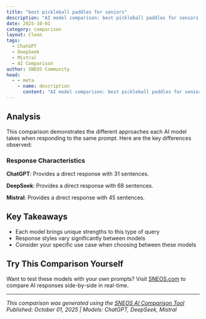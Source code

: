 ```yaml
---
title: "best pickleball paddles for seniors"
description: "AI model comparison: best pickleball paddles for seniors..."
date: 2025-10-01
category: comparison
layout: Clean
tags:
  - ChatGPT
  - DeepSeek
  - Mistral
  - AI Comparison
author: SNEOS Community
head:
  - - meta
    - name: description
      content: "AI model comparison: best pickleball paddles for seniors..."
---
```


<ChatComparison
  title="best pickleball paddles for seniors"
  prompt="best pickleball paddles for seniors"
  :responses='{
    "ChatGPT": "When choosing the best pickleball paddles for seniors, it\u0027s important to consider factors such as lightweight design, larger sweet spot, comfortable grip, and good control to reduce strain and enhance playability. Here are some of the best pickleball paddles that are well-suited for seniors:\n\n### 1. **Selkirk Amped S2 X5 FiberFlex Paddle**\n- **Weight:** 7.8 \u2013 8.2 ounces (light to medium weight)\n- **Features:** Large sweet spot, balanced weight, and excellent control.\n- **Why it\u2019s good for seniors:** It\u2019s lightweight and has a comfortable grip to minimize wrist strain, with a design focused on control and finesse rather than power.\n\n### 2. **ONIX Z5 Graphite Paddle**\n- **Weight:** Around 7.5 \u2013 8.2 ounces\n- **Features:** Graphite face for touch and control, Nomex honeycomb core for durability.\n- **Why it\u2019s good for seniors:** Lightweight with a comfortable handle, offering great maneuverability without sacrificing power.\n\n### 3. **Paddletek Tempest Wave Pro**\n- **Weight:** About 7.8 ounces\n- **Features:** Polymer core absorbing vibrations, excellent control and touch.\n- **Why it\u2019s good for seniors:** Reduced vibration helps prevent strain and injuries, while the paddle is light enough for easy swing.\n\n### 4. **Engage Encore Pro**\n- **Weight:** Around 7.6 \u2013 7.9 ounces\n- **Features:** Textured surface for spin, large sweet spot, control-oriented design.\n- **Why it\u2019s good for seniors:** Its design enhances precision and reduces effort for better control during play.\n\n### 5. **HEAD Radical Elite Paddle**\n- **Weight:** Approximately 7.9 ounces\n- **Features:** Comfortable grip, balanced weight distribution.\n- **Why it\u2019s good for seniors:** Provides good control without being too heavy, reducing joint stress.\n\n---\n\n### Tips for Seniors Picking a Paddle:\n- **Weight:** Opt for paddles between 7.5 to 8 ounces to reduce strain.\n- **Grip Size:** Choose a comfortable grip size, generally between 4 to 4.25 inches.\n- **Material:** Look for paddles with polymer cores and graphite or composite faces for a softer feel.\n- **Vibration Dampening:** Paddles with vibration reduction help protect wrists and elbows.\n\nWould you like recommendations tailored to a specific budget or style of play?",
    "DeepSeek": "Of course! Finding the right pickleball paddle is crucial for seniors, as the right choice can enhance performance, reduce strain, and make the game more enjoyable. The key priorities for a senior player are typically **power, comfort, control, and reducing joint stress.**\n\nHere is a breakdown of the best pickleball paddles for seniors, categorized by what they excel at.\n\n### Key Features for Seniors to Look For:\n\n*   **Lighter Weight (7.2 - 7.8 oz):** A lighter paddle is easier to maneuver, reduces fatigue, and puts less strain on the shoulder and elbow.\n*   **Larger Grip Circumference (4 1/4\u0022 or more):** A larger grip can help prevent over-squeezing, which leads to arm fatigue and tennis/golfer\u0027s elbow. It\u0027s also more comfortable for those with arthritis or hand strength issues.\n*   **Cushioned Grip or Overgrip:** Extra cushioning absorbs vibration and provides more comfort.\n*   **\u0022Control\u0022 or \u0022Soft Game\u0022 Focus:** Paddles with a thicker core (often 16mm) and a control-oriented face (like raw carbon fiber) are excellent for dinking, drop shots, and placement, which are strengths of many senior players.\n*   **Reduced Vibration:** Look for paddles with built-in vibration-dampening technology.\n\n---\n\n### Top Picks for Senior Pickleball Players\n\n#### 1. Best All-Around \u0026 For Control: Selkirk Vanguard Power Air Invikta\n*   **Why it\u0027s great for seniors:** While used by pros, its raw carbon fiber face offers exceptional control for soft shots and dinking. The \u0022Air\u0022 core technology makes it surprisingly light and maneuverable without sacrificing stability. The larger grip sizes available are a major plus.\n*   **Best for:** The senior player who has developed a strong soft game and values precision and touch over raw power.\n*   **Considerations:** It\u0027s a premium, higher-priced paddle.\n\n#### 2. Best for Power \u0026 Ease of Use: Joola Ben Johns Hyperion CFS 16\n*   **Why it\u0027s great for seniors:** This paddle provides excellent power with minimal effort, thanks to its carbon-friction surface and responsive core. It has a comfortable, well-cushioned grip and a balanced feel that is forgiving and easy to swing.\n*   **Best for:** Seniors who want a powerful paddle that doesn\u0027t feel heavy or cumbersome, helping them generate pace without a big swing.\n*   **Considerations:** Can be powerful, so touch shots require a bit more finesse.\n\n#### 3. Best for Comfort \u0026 Reducing Vibration: ProKennex Kinetic Pro Speed II\n*   **Why it\u0027s great for seniors:** This is the **gold standard for arm comfort**. ProKennex\u0027s unique Kinetic technology uses moving weights inside the paddle frame to absorb shock and vibration. If you have tennis elbow, shoulder issues, or arthritis, this is the paddle to get.\n*   **Best for:** Any senior prioritizing joint health and comfort above all else.\n*   **Considerations:** The technology makes it slightly head-heavier than other light paddles, but the arm protection is worth it.\n\n#### 4. Best Lightweight \u0026 Maneuverable: Onix Z5\n*   **Why it\u0027s great for seniors:** A classic, widely available, and affordable paddle. The Z5 is very lightweight and has a large \u0022sweet spot,\u0022 making it extremely forgiving. It\u0027s a fantastic paddle for beginners and intermediates who want something easy to handle.\n*   **Best for:** Seniors new to the game or those who want a reliable, lightweight, and budget-friendly option.\n*   **Considerations:** The grip can be thin for some; adding an overgrip is highly recommended.\n\n#### 5. Best for a Larger Sweet Spot: Engage Pursuit MX 6.0\n*   **Why it\u0027s great for seniors:** Engage\u0027s \u0022Re-Control\u0022 surface texture provides great spin and control. The MX (Mixed) shape offers a large sweet spot, which is forgiving on off-center hits. It\u0027s a very balanced paddle that does everything well\u2014power, control, and comfort.\n*   **Best for:** The senior player looking for a versatile, forgiving paddle that enhances consistency.\n\n---\n\n### Paddle Selection Guide for Seniors\n\n| Priority | Recommended Paddle Type | Why? | Example Models |\n| :--- | :--- | :--- | :--- |\n| **Arm/Elbow Comfort** | Lightweight with Vibration Dampening | Reduces shock to the joints, preventing pain and fatigue. | **ProKennex Kinetic Series**, Vatic Flash, most paddles with a polymer core. |\n| **Easy Power** | Lightweight, Power-Oriented Face | Helps generate pace without a big, strenuous swing. | **Joola Ben Johns Hyperion**, Selkirk SLK Halo, Franklin Signature. |\n| **Control \u0026 Touch** | Thicker Core (16mm), Raw Carbon Fiber | Excellent for the soft game (dinks, drops) and precise placement. | **Selkirk Vanguard/Epic series**, Engage Pursuit/Encore, Six Zero DBD. |\n| **Forgiveness** | Larger Paddle Shape (Widebody) | A larger sweet spot means more consistent shots even when you don\u0027t hit the center. | **Onix Z5**, Engage Pursuit EX, Gearbox CX14. |\n| **Budget-Friendly** | Value-focused from Reputable Brands | Great performance without the high-end price tag. | **Onix Z5**, SLK by Selkirk, Niupipo paddles on Amazon. |\n\n### Final Tips Before You Buy:\n\n1.  **Get the Right Grip Size:** This is critical. Use a ruler to measure from the tip of your ring finger to the bottom lateral crease in your palm. A grip that\u0027s too small forces you to squeeze too hard. **When in doubt, go slightly larger.**\n2.  **Add an Overgrip:** A good overgrip (like Tourna Grip or Yonex Super Grap) is an inexpensive way to add cushion, absorb sweat, and slightly increase grip size.\n3.  **Demo if Possible:** Many local pickleball stores or clubs have demo programs. Trying a paddle for 15 minutes can tell you more than any review.\n4.  **Don\u0027t Overlook Weight:** Stick to the **light to mid-weight range (7.2 - 8.0 oz)**. A heavy paddle can be tiring and hard on the arm.\n\nUltimately, the \u0022best\u0022 paddle is the one that feels comfortable in your hand, doesn\u0027t cause pain, and helps you play your best game. Enjoy your time on the court",
    "Mistral": "Choosing the best pickleball paddle for seniors involves considering factors like weight, grip size, and overall comfort. Here are some highly recommended paddles that are well-suited for senior players:\n\n1. **Selkirk Amped S2 X5 FiberFlex**:\n   - **Weight**: Midweight (7.4-8.3 oz)\n   - **Grip Size**: 4.25\u0022\n   - **Features**: Large sweet spot, excellent control, and a comfortable grip.\n\n2. **Paddletek Tempest Wave Pro**:\n   - **Weight**: Midweight (7.6-8.0 oz)\n   - **Grip Size**: 4.25\u0022\n   - **Features**: Good balance of power and control, vibration dampening technology.\n\n3. **Onix Z5 Graphite**:\n   - **Weight**: Midweight (7.5-8.2 oz)\n   - **Grip Size**: 4.25\u0022\n   - **Features**: Wide body shape for a larger sweet spot, good control and touch.\n\n4. **GAMMA Sports 2.0**:\n   - **Weight**: Midweight (7.6 oz)\n   - **Grip Size**: 4.25\u0022\n   - **Features**: Textured graphite face for better spin, comfortable grip.\n\n5. **HEAD Radical Pro**:\n   - **Weight**: Midweight (7.9 oz)\n   - **Grip Size**: 4.25\u0022\n   - **Features**: Ergonomic grip, good balance of power and control.\n\n6. **Engage Encore Pro**:\n   - **Weight**: Midweight (7.8-8.3 oz)\n   - **Grip Size**: 4.25\u0022\n   - **Features**: Specialized skin for better control and spin, comfortable grip.\n\n7. **Prince Response Pro**:\n   - **Weight**: Midweight (7.7-8.1 oz)\n   - **Grip Size**: 4.25\u0022\n   - **Features**: Textured surface for spin, good balance of power and control.\n\n### Key Considerations:\n- **Weight**: Midweight paddles (7.5-8.5 oz) are generally preferred for their balance of power and control.\n- **Grip Size**: A 4.25\u0022 grip size is standard and comfortable for most players, but some seniors might prefer a smaller grip for better control.\n- **Comfort**: Look for paddles with vibration dampening technology and ergonomic grips to reduce strain on the wrist and arm.\n- **Sweet Spot**: A larger sweet spot can help with consistency and forgiveness, which is beneficial for seniors.\n\n### Additional Tips:\n- **Try Before You Buy**: If possible, try out different paddles at a local club or store to see which one feels best.\n- **Consult a Pro**: Consider getting advice from a pickleball coach or experienced player who can help you find the right paddle based on your playing style and needs.\n\nBy considering these factors and recommendations, you can find a pickleball paddle that enhances your game and provides a comfortable playing experience."
  }'
  published-date="17:38"
/>

## Analysis

This comparison demonstrates the different approaches each AI model takes when responding to the same prompt. Here are the key differences observed:

### Response Characteristics

**ChatGPT**: Provides a direct response with 31 sentences. 

**DeepSeek**: Provides a direct response with 68 sentences. 

**Mistral**: Provides a direct response with 45 sentences. 

## Key Takeaways

- Each model brings unique strengths to this type of query
- Response styles vary significantly between models
- Consider your specific use case when choosing between these models

## Try This Comparison Yourself

Want to test these models with your own prompts? Visit [SNEOS.com](https://sneos.com) to compare AI responses side-by-side in real-time.

---

*This comparison was generated using the [SNEOS AI Comparison Tool](https://sneos.com)*
*Published: October 01, 2025 | Models: ChatGPT, DeepSeek, Mistral*

